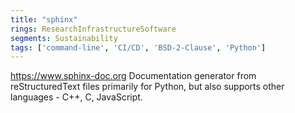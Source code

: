 ```yaml
---
title: "sphinx"
rings: ResearchInfrastructureSoftware
segments: Sustainability
tags: ['command-line', 'CI/CD', 'BSD-2-Clause', 'Python']
---
```

https://www.sphinx-doc.org
Documentation generator from reStructuredText files primarily for Python, but also supports other languages - C++, C, JavaScript.
